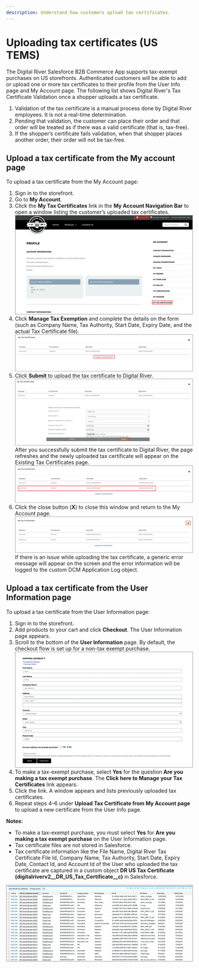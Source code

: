 ```yaml
---
description: Understand how customers upload tax certificates.
---
```


# Uploading tax certificates (US TEMS)

The Digital River Salesforce B2B Commerce App supports tax-exempt purchases on US storefronts. Authenticated customers will be able to add or upload one or more tax certificates to their profile from the User Info page and My Account page. The following list shows Digital River's Tax Certificate Validation once a shopper uploads a tax certificate.

1. Validation of the tax certificate is a manual process done by Digital River employees. It is not a real-time determination.
2. Pending that validation, the customer can place their order and that order will be treated as if there was a valid certificate (that is, tax-free).
3. If the shopper’s certificate fails validation, when that shopper places another order, their order will not be tax-free.

## Upload a tax certificate from the My account page <a href="#upload-a-tax-certificate-from-the-my-account-page" id="upload-a-tax-certificate-from-the-my-account-page"></a>

To upload a tax certificate from the My Account page:

1. Sign in to the storefront.
2. Go to **My Account**.
3. Click the **My Tax Certificates** link in the **My Account Navigation Bar** to open a window listing the customer’s uploaded tax certificates. \
   ![](<../.gitbook/assets/Install DR B2B API Connector95.png>)
4. Click **Manage Tax Exemption** and complete the details on the form (such as Company Name, Tax Authority, Start Date, Expiry Date, and the actual Tax Certificate file).\
   ![](<../.gitbook/assets/Install DR B2B API Connector96.png>)
5. Click **Submit** to upload the tax certificate to Digital River. \
   ![](<../.gitbook/assets/Install DR B2B API Connector97.png>) \
   After you successfully submit the tax certificate to Digital River, the page refreshes and the newly uploaded tax certificate will appear on the Existing Tax Certificates page. \
   ![](<../.gitbook/assets/Install DR B2B API Connector98.png>)
6. Click the close button (**X**) to close this window and return to the My Account page.\
   ![](<../.gitbook/assets/Install DR B2B API Connector99.png>) \
   If there is an issue while uploading the tax certificate, a generic error message will appear on the screen and the error information will be logged to the custom DCM Application Log object.

## Upload a tax certificate from the User Information page <a href="#upload-a-tax-certificate-from-the-user-information-page" id="upload-a-tax-certificate-from-the-user-information-page"></a>

To upload a tax certificate from the User Information page:

1. Sign in to the storefront.
2. Add products to your cart and click **Checkout**. The User Information page appears.
3. Scroll to the bottom of the **User Information** page. By default, the checkout flow is set up for a non-tax exempt purchase. \
   ![](<../.gitbook/assets/Install DR B2B API Connector100.png>)
4. To make a tax-exempt purchase, select **Yes** for the question **Are you making a tax exempt purchase**. The **Click here to Manage your Tax Certificates** link appears.
5. Click the link. A window appears and lists previously uploaded tax certificates.
6. Repeat steps 4–6 under **Upload Tax Certificate from My Account page** to upload a new certificate from the User Info page.

**Notes:**

* To make a tax-exempt purchase, you must select **Yes** for **Are you making a tax exempt purchase** on the User Information page.
* Tax certificate files are not stored in Salesforce.
* Tax certificate information like the File Name, Digital River Tax Certificate File Id, Company Name, Tax Authority, Start Date, Expiry Date, Contact Id, and Account Id of the User who uploaded the tax certificate are captured in a custom object **DR US Tax Certificate (digitalriverv2\_\_DR\_US\_Tax\_Certificate\_\_c)** in Salesforce.&#x20;

![](<../.gitbook/assets/Install DR B2B API Connector101.png>)
